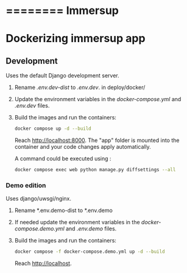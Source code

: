 ========
Immersup
========

# Dockerizing immersup app

## Development

Uses the default Django development server.

1. Rename *.env.dev-dist* to *.env.dev*. in deploy/docker/
1. Update the environment variables in the *docker-compose.yml* and *.env.dev* files.
1. Build the images and run the containers:

    ```sh
    docker compose up -d --build
    ```

    Reach [http://localhost:8000](http://localhost:8000). The "app" folder is mounted into the container and your code changes apply automatically.

    A command could be executed using :

    ```sh
    docker compose exec web python manage.py diffsettings --all
    ```

### Demo edition

Uses django/uwsgi/nginx.

1. Rename *.env.demo-dist to *.env.demo
1. If needed update the environment variables in the *docker-compose.demo.yml* and *.env.demo* files.
1. Build the images and run the containers:

    ```sh
    docker compose -f docker-compose.demo.yml up -d --build
    ```

    Reach [http://localhost](http://localhost).
